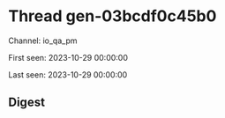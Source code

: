 # Thread gen-03bcdf0c45b0
Channel: io_qa_pm

First seen: 2023-10-29 00:00:00

Last seen: 2023-10-29 00:00:00

## Digest


